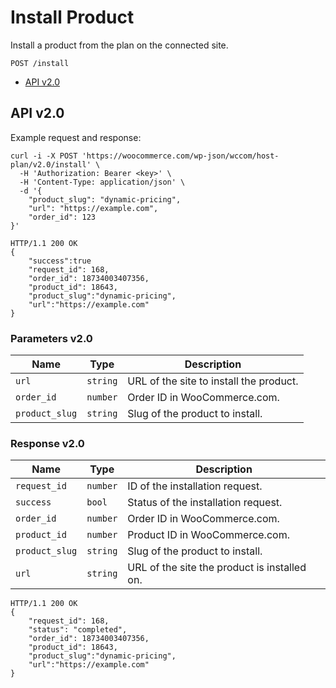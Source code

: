 # Install Product

Install a product from the plan on the connected site.

```
POST /install
```

- [API v2.0](#api-v20)

## API v2.0

Example request and response:

```
curl -i -X POST 'https://woocommerce.com/wp-json/wccom/host-plan/v2.0/install' \
  -H 'Authorization: Bearer <key>' \
  -H 'Content-Type: application/json' \
  -d '{
    "product_slug": "dynamic-pricing",
    "url": "https://example.com",
    "order_id": 123
}'

HTTP/1.1 200 OK
{
    "success":true
    "request_id": 168,
    "order_id": 18734003407356,
    "product_id": 18643,
    "product_slug":"dynamic-pricing",
    "url":"https://example.com"
}
```

### Parameters v2.0

| Name           | Type     | Description                             |
|----------------|----------|-----------------------------------------|
| `url`          | `string` | URL of the site to install the product. |
| `order_id`     | `number` | Order ID in WooCommerce.com.            |
| `product_slug` | `string` | Slug of the product to install.         |


### Response v2.0

| Name           | Type     | Description                                  |
|----------------|----------|----------------------------------------------|
| `request_id`   | `number` | ID of the installation request.              |
| `success`      | `bool`   | Status of the installation request.          |
| `order_id`     | `number` | Order ID in WooCommerce.com.                 |
| `product_id`   | `number` | Product ID in WooCommerce.com.               |
| `product_slug` | `string` | Slug of the product to install.              |
| `url`          | `string` | URL of the site the product is installed on. |

```
HTTP/1.1 200 OK
{
    "request_id": 168,
    "status": "completed",
    "order_id": 18734003407356,
    "product_id": 18643,
    "product_slug":"dynamic-pricing",
    "url":"https://example.com"
}
```
